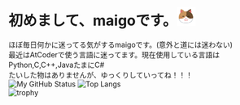# 初めまして、maigoです。<img src="images/cat.png" width="37px">  
ほぼ毎日何かに迷ってる気がするmaigoです。(意外と道には迷わない)  
最近はAtCoderで使う言語に迷ってます。現在使用している言語はPython,C,C++,JavaたまにC#  
たいした物はありませんが、ゆっくりしていってね！！！  
![My GitHub Status](https://github-readme-stats.vercel.app/api?username=MAIGOMAIGO&show_icons=true)
![Top Langs](https://github-readme-stats.vercel.app/api/top-langs/?username=MAIGOMAIGO&layout=compact&hide=Roff,Shell,Makefile)  
![trophy](https://github-profile-trophy.vercel.app/?username=MAIGOMAIGO&column=8)
